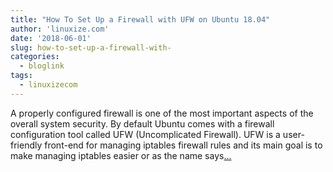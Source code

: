 ```yaml
---
title: "How To Set Up a Firewall with UFW on Ubuntu 18.04"
author: 'linuxize.com'
date: '2018-06-01'
slug: how-to-set-up-a-firewall-with-
categories:
  - bloglink
tags:
  - linuxizecom
---
```


A properly configured firewall is one of the most important aspects of the overall system security. By default Ubuntu comes with a firewall configuration tool called UFW (Uncomplicated Firewall). UFW is a user-friendly front-end for managing iptables firewall rules and its main goal is to make managing iptables easier or as the name says[... <i class="fas fa-external-link-alt"></i>](https://linuxize.com/post/how-to-setup-a-firewall-with-ufw-on-ubuntu-18-04/)

